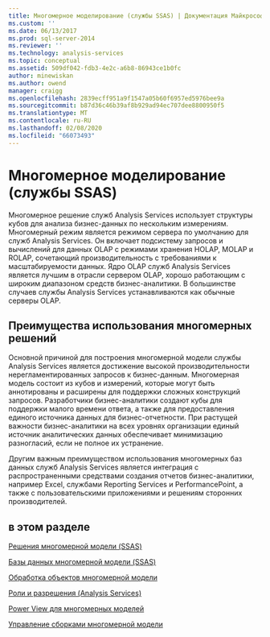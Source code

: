 ```yaml
---
title: Многомерное моделирование (службы SSAS) | Документация Майкрософт
ms.custom: ''
ms.date: 06/13/2017
ms.prod: sql-server-2014
ms.reviewer: ''
ms.technology: analysis-services
ms.topic: conceptual
ms.assetid: 509df042-fdb3-4e2c-a6b8-86943ce1b0fc
author: minewiskan
ms.author: owend
manager: craigg
ms.openlocfilehash: 2839ecff951a9f1547a05b60f6957ed5976bee9a
ms.sourcegitcommit: b87d36c46b39af8b929ad94ec707dee8800950f5
ms.translationtype: MT
ms.contentlocale: ru-RU
ms.lasthandoff: 02/08/2020
ms.locfileid: "66073493"
---
```

# <a name="multidimensional-modeling-ssas"></a>Многомерное моделирование (службы SSAS)
  Многомерное решение служб Analysis Services использует структуры кубов для анализа бизнес-данных по нескольким измерениям. Многомерный режим является режимом сервера по умолчанию для служб Analysis Services. Он включает подсистему запросов и вычислений для данных OLAP с режимами хранения HOLAP, MOLAP и ROLAP, сочетающий производительность с требованиями к масштабируемости данных. Ядро OLAP служб Analysis Services является лучшим в отрасли сервером OLAP, хорошо работающим с широким диапазоном средств бизнес-аналитики. В большинстве случаев службы Analysis Services устанавливаются как обычные серверы OLAP.  
  
## <a name="benefits-of-using-multidimensional-solutions"></a>Преимущества использования многомерных решений  
 Основной причиной для построения многомерной модели службы Analysis Services является достижение высокой производительности нерегламентированных запросов к бизнес-данным. Многомерная модель состоит из кубов и измерений, которые могут быть аннотированы и расширены для поддержки сложных конструкций запросов. Разработчики бизнес-аналитики создают кубы для поддержки малого времени ответа, а также для предоставления единого источника данных для бизнес-отчетности. При растущей важности бизнес-аналитики на всех уровнях организации единый источник аналитических данных обеспечивает минимизацию разногласий, если не полное их устранение.  
  
 Другим важным преимуществом использования многомерных баз данных служб Analysis Services является интеграция с распространенными средствами создания отчетов бизнес-аналитики, например Excel, службами Reporting Services и PerformancePoint, а также с пользовательскими приложениями и решениям сторонних производителей.  
  
## <a name="in-this-section"></a>в этом разделе  
 [Решения многомерной модели &#40;SSAS&#41;](multidimensional-model-solutions-ssas.md)  
  
 [Базы данных многомерной модели &#40;SSAS&#41;](multidimensional-model-databases-ssas.md)  
  
 [Обработка объектов многомерной модели](processing-a-multidimensional-model-analysis-services.md)  
  
 [Роли и разрешения &#40;Analysis Services&#41;](roles-and-permissions-analysis-services.md)  
  
 [Power View для многомерных моделей](power-view-for-multidimensional-models.md)  
  
 [Управление сборками многомерной модели](multidimensional-model-assemblies-management.md)  
  
  
